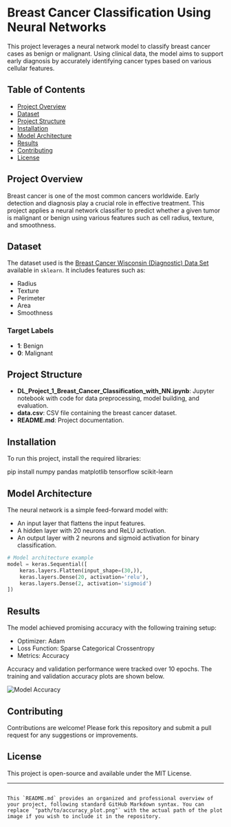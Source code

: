 # Breast Cancer Classification Using Neural Networks

This project leverages a neural network model to classify breast cancer cases as benign or malignant. Using clinical data, the model aims to support early diagnosis by accurately identifying cancer types based on various cellular features.

## Table of Contents
- [Project Overview](#project-overview)
- [Dataset](#dataset)
- [Project Structure](#project-structure)
- [Installation](#installation)
- [Model Architecture](#model-architecture)
- [Results](#results)
- [Contributing](#contributing)
- [License](#license)

## Project Overview
Breast cancer is one of the most common cancers worldwide. Early detection and diagnosis play a crucial role in effective treatment. This project applies a neural network classifier to predict whether a given tumor is malignant or benign using various features such as cell radius, texture, and smoothness.

## Dataset
The dataset used is the [Breast Cancer Wisconsin (Diagnostic) Data Set](https://archive.ics.uci.edu/ml/datasets/Breast+Cancer+Wisconsin+(Diagnostic)) available in `sklearn`. It includes features such as:
- Radius
- Texture
- Perimeter
- Area
- Smoothness

### Target Labels
- **1**: Benign
- **0**: Malignant

## Project Structure
- **DL_Project_1_Breast_Cancer_Classification_with_NN.ipynb**: Jupyter notebook with code for data preprocessing, model building, and evaluation.
- **data.csv**: CSV file containing the breast cancer dataset.
- **README.md**: Project documentation.

## Installation
To run this project, install the required libraries:

pip install numpy pandas matplotlib tensorflow scikit-learn


## Model Architecture
The neural network is a simple feed-forward model with:
- An input layer that flattens the input features.
- A hidden layer with 20 neurons and ReLU activation.
- An output layer with 2 neurons and sigmoid activation for binary classification.

```python
# Model architecture example
model = keras.Sequential([
    keras.layers.Flatten(input_shape=(30,)),
    keras.layers.Dense(20, activation='relu'),
    keras.layers.Dense(2, activation='sigmoid')
])
```

## Results
The model achieved promising accuracy with the following training setup:
- Optimizer: Adam
- Loss Function: Sparse Categorical Crossentropy
- Metrics: Accuracy

Accuracy and validation performance were tracked over 10 epochs. The training and validation accuracy plots are shown below.

![Model Accuracy](path/to/accuracy_plot.png)

## Contributing
Contributions are welcome! Please fork this repository and submit a pull request for any suggestions or improvements.

## License
This project is open-source and available under the MIT License.

---

```

This `README.md` provides an organized and professional overview of your project, following standard GitHub Markdown syntax. You can replace `"path/to/accuracy_plot.png"` with the actual path of the plot image if you wish to include it in the repository.
